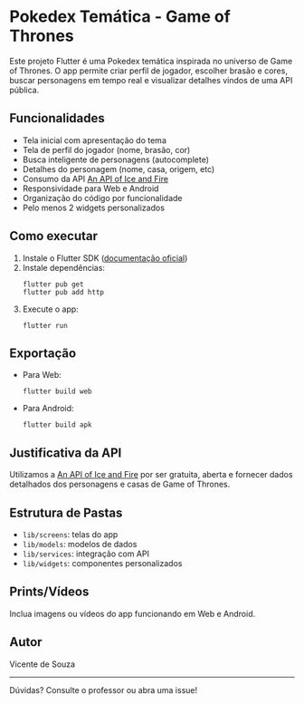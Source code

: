 # Pokedex Temática - Game of Thrones

Este projeto Flutter é uma Pokedex temática inspirada no universo de Game of Thrones. O app permite criar perfil de jogador, escolher brasão e cores, buscar personagens em tempo real e visualizar detalhes vindos de uma API pública.

## Funcionalidades
- Tela inicial com apresentação do tema
- Tela de perfil do jogador (nome, brasão, cor)
- Busca inteligente de personagens (autocomplete)
- Detalhes do personagem (nome, casa, origem, etc)
- Consumo da API [An API of Ice and Fire](https://anapioficeandfire.com/)
- Responsividade para Web e Android
- Organização do código por funcionalidade
- Pelo menos 2 widgets personalizados

## Como executar
1. Instale o Flutter SDK ([documentação oficial](https://docs.flutter.dev/))
2. Instale dependências:
   ```
   flutter pub get
   flutter pub add http
   ```
3. Execute o app:
   ```
   flutter run
   ```

## Exportação
- Para Web:
  ```
  flutter build web
  ```
- Para Android:
  ```
  flutter build apk
  ```

## Justificativa da API
Utilizamos a [An API of Ice and Fire](https://anapioficeandfire.com/) por ser gratuita, aberta e fornecer dados detalhados dos personagens e casas de Game of Thrones.

## Estrutura de Pastas
- `lib/screens`: telas do app
- `lib/models`: modelos de dados
- `lib/services`: integração com API
- `lib/widgets`: componentes personalizados

## Prints/Vídeos
Inclua imagens ou vídeos do app funcionando em Web e Android.

## Autor
Vicente de Souza

---
Dúvidas? Consulte o professor ou abra uma issue!
